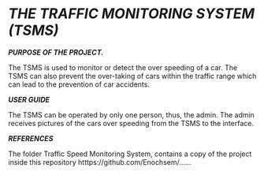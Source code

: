 # ***THE TRAFFIC MONITORING SYSTEM (TSMS)***

 ***PURPOSE OF THE PROJECT.***

The TSMS is used to monitor or detect the over speeding of a car. The TSMS can also prevent the over-taking of cars within the traffic range
which can lead to the prevention of car accidents.

***USER GUIDE***

The TSMS can be operated by only one person, thus, the admin. The admin receives pictures of the cars over speeding from the TSMS to the 
interface.

***REFERENCES***

The folder Traffic Speed Monitoring System, contains a copy of the project inside this repository htttps://github.com/Enochsem/......





